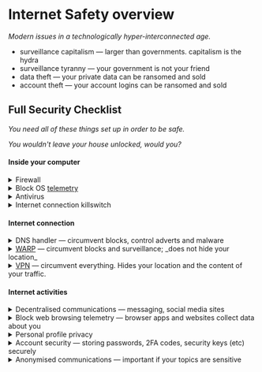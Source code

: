 # Internet Safety overview

_Modern issues in a technologically hyper-interconnected age._

* surveillance capitalism — larger than governments. capitalism is the hydra
* surveillance tyranny — your government is not your friend
* data theft — your private data can be ransomed and sold
* account theft — your account logins can be ransomed and sold

## Full Security Checklist

_You need all of these things set up in order to be safe._

_You wouldn't leave your house unlocked, would you?_


#### Inside your computer

<details>

<summary>Firewall</summary>

asdf

</details>

<details>

<summary>Block OS <a data-footnote-ref href="#user-content-fn-1">telemetry</a></summary>

something in another

</details>

<details>

<summary>Antivirus</summary>

You must not rely solely on _one_ antivirus application; nor should you rely entirely upon antivirus software to protect you. Several times, I have had to chase a virus around my computer, uncovering scripts, tasks in Task Scheduler, the Registry, fake driver entries, and powershell & cmd processes. Even after all that, _and_ using Windows Security (which detected virus files and quarantined them!), Kaspersky still managed to find more malicious code hiding in the RAM.

* Kaspersky Antivirus — you can get a free 30-day trial with each new account. You can make unlimited new accounts by using email aliases. For Gmail, do this by simply adding a + after your email username, and whatever letters you like. E.g. hello+kspsk01@gamil.com, then after 30 days, hello+kspsk02@gamil.com, etc.
  * Kaspersky is the best AV I've found so far. It actually scans the whole system deeply, INCLUDING scanning the RAM for malicious code: many viruses are programmed to hide themselves in the RAM, making it impossible for you to delete them — they will always return after a reboot.
* Windows Security isn't too bad these days, it finds most malicious code. You should still use Kaspersky occasionally, and especially if you are suspicious.

</details>

<details>

<summary>Internet connection killswitch</summary>

Kill your internet connection immediately in case something goes wrong

</details>

#### Internet connection

<details>

<summary>DNS handler — circumvent blocks, control adverts and malware</summary>

circumvent blocks, control adverts and malware

</details>

<details>

<summary><a data-footnote-ref href="#user-content-fn-2">WARP</a> — circumvent blocks and surveillance; _does not hide your location_</summary>

Circumvent blocks and surveillance. _WARP does NOT hide your location._

</details>

<details>

<summary><a data-footnote-ref href="#user-content-fn-3">VPN</a> — circumvent everything. Hides your location and the content of your traffic.</summary>

Circumvent everything. _A VPN hides your location and the content of your traffic._

</details>

#### Internet activities

<details>

<summary>Decentralised communications — messaging, social media sites</summary>

something in another

</details>

<details>

<summary>Block web browsing telemetry — browser apps and websites collect data about you</summary>

something in another

</details>

<details>

<summary>Personal profile privacy</summary>

something in another

</details>

<details>

<summary>Account security — storing passwords, 2FA codes, security keys (etc) securely</summary>

Storing passwords, 2FA codes, security keys (etc) securely.

</details>

<details>

<summary>Anonymised communications — important if your topics are sensitive</summary>

Sometimes there are things that you need to talk about online which you don't want tied to you.

</details>

[^1]: Measurements of you and your computer usage, that a company collects in order to build a profile of you and your activities, for them to **a)** sell to advertising agencies, and to **b)** measure human behaviour and build a hyper model of humanity, thus reducing us to a fully-predictable set of behaviours.

[^2]: A service by CloudFlare.

    **NOTE THAT THIS IS SIMILAR TO A VPN BUT IT IS&#x20;**_**NOT**_**&#x20;A VPN**.

    WARP hides the contents of your messages (a bit) but does not hide your location.

    **USE A VPN IF YOU NEED TO ACTUALLY HIDE YOUR INTERNET TRAFFIC**.

[^3]: Virtual Private Network. _Paid_ VPNs are secure; they hide your location _and_ the contents of your internet traffic.

